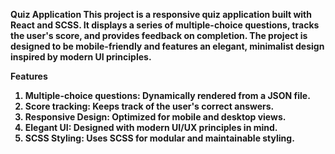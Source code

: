 <b>Quiz Application
This project is a responsive quiz application built with React and SCSS. It displays a series of multiple-choice questions, tracks the user's score, and provides feedback on completion. The project is designed to be mobile-friendly and features an elegant, minimalist design inspired by modern UI principles.

<b>Features
<ol>
<li>Multiple-choice questions: Dynamically rendered from a JSON file.</li>
<li>Score tracking: Keeps track of the user's correct answers.</li>
<li>Responsive Design: Optimized for mobile and desktop views.</li>
<li>Elegant UI: Designed with modern UI/UX principles in mind.</li>
<li>SCSS Styling: Uses SCSS for modular and maintainable styling.</li>
</ol>

